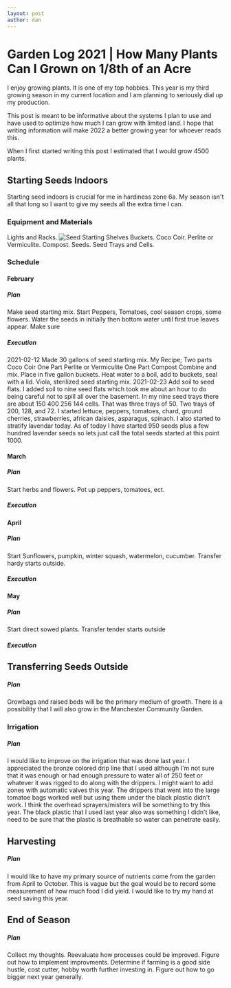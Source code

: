 ```yaml
---
layout: post
author: dan
---
```

<h1>Garden Log 2021 | How Many Plants Can I Grown on 1/8th of an Acre</h1>

I enjoy growing plants. It is one of my top hobbies. This year is my third growing season in my current location and I am planning to seriously dial up my production. 

This post is meant to be informative about the systems I plan to use and have used to optimize how much I can grow with limited land. I hope that writing information will make 2022 a better growing year for whoever reads this.

When I first started writing this post I estimated that I would grow 4500 plants. 
<h2>Starting Seeds Indoors</h2>

Starting seed indoors is crucial for me in hardiness zone 6a. My season isn't all that long so I want to give my seeds all the extra time I can.

<h3>Equipment and Materials</h3>
Lights and Racks.
<img src="/../seed_starting_setup.jpg" alt="Seed Starting Shelves" />
Buckets.
Coco Coir.
Perlite or Vermiculite.
Compost.
Seeds.
Seed Trays and Cells.

<h3>Schedule</h3>
<h4>February</h4>
<h5>Plan</h5>
Make seed starting mix.
Start Peppers, Tomatoes, cool season crops, some flowers.
Water the seeds in initially then bottom water until first true leaves appear. Make sure 

<h5>Execution</h5>
2021-02-12
Made 30 gallons of seed starting mix.
My Recipe;
Two parts Coco Coir
One Part Perlite or Vermiculite
One Part Compost
Combine and mix. Place in five gallon buckets. Heat water to a boil, add to buckets, seal with a lid. Viola, sterilized seed starting mix. 
2021-02-23
Add soil to seed flats. I added soil to nine seed flats which took me about an hour to do being careful not to spill all over the basement.
In my nine seed trays there are about 150 400 256 144 cells. That was three trays of 50. Two trays of 200, 128, and 72.
I started lettuce, peppers, tomatoes, chard, ground cherries, strawberries, african daisies, asparagus, spinach.
I also started to stratify lavendar today.
As of today I have started 950 seeds plus a few hundred lavendar seeds so lets just call the total seeds started at this point 1000.

<h4>March</h4>
<h5>Plan</h5>
Start herbs and flowers.
Pot up peppers, tomatoes, ect.
<h5>Execution</h5>
<h4>April</h4>
<h5>Plan</h5>
Start Sunflowers, pumpkin, winter squash, watermelon, cucumber.
Transfer hardy starts outside.
<h5>Execution</h5>
<h4>May</h4>
<h5>Plan</h5>
Start direct sowed plants.
Transfer tender starts outside
<h5>Execution</h5>

<h2>Transferring Seeds Outside</h2>
<h5>Plan</h5>
Growbags and raised beds will be the primary medium of growth. There is a possibility that I will also grow in the Manchester Community Garden.
<h3>Irrigation</h3>
<h5>Plan</h5>
I would like to improve on the irrigation that was done last year. I appreciated the bronze colored drip line that I used although I'm not sure that it was enough or had enough pressure to water all of 250 feet or whatever it was rigged to do along with the drippers. I might want to add zones with automatic valves this year. The drippers that went into the large tomatoe bags worked well but using them under the black plastic didn't work. I think the overhead sprayers/misters will be something to try this year. The black plastic that I used last year also was something I didn't like, need to be sure that the plastic is breathable so water can penetrate easily.
<h2>Harvesting</h2>
<h5>Plan</h5>
I would like to have my primary source of nutrients come from the garden from April to October. This is vague but the goal would be to record some measurement of how much food I did yield.
I would like to try my hand at seed saving this year.
<h2>End of Season</h2>
<h5>Plan</h5>
Collect my thoughts. Reevaluate how processes could be improved. Figure out how to implement improvments. Determine if farming is a good side hustle, cost cutter, hobby worth further investing in. Figure out how to go bigger next year generally.